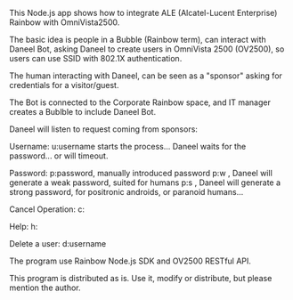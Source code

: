 This Node.js app shows how to integrate ALE (Alcatel-Lucent Enterprise) Rainbow with OmniVista2500.

The basic idea is people in a Bubble (Rainbow term), can interact with Daneel Bot, asking Daneel to create users in OmniVista 2500 (OV2500), so users can use SSID with 802.1X authentication.

The human interacting with Daneel, can be seen as a "sponsor" asking for credentials for a visitor/guest.

The Bot is connected to the Corporate Rainbow space, and IT manager creates a Bublble to include Daneel Bot.

Daneel will listen to request coming from sponsors:

Username: u:username starts the process... Daneel waits for the password... or will timeout.

Password: p:password, manually introduced password p:w , Daneel will generate a weak password, suited for humans p:s , Daneel will generate a strong password, for positronic androids, or paranoid humans...

Cancel Operation: c:

Help: h:

Delete a user: d:username

The program use Rainbow Node.js SDK and OV2500 RESTful API.

This program is distributed as is. Use it, modify or distribute, but please mention the author.
